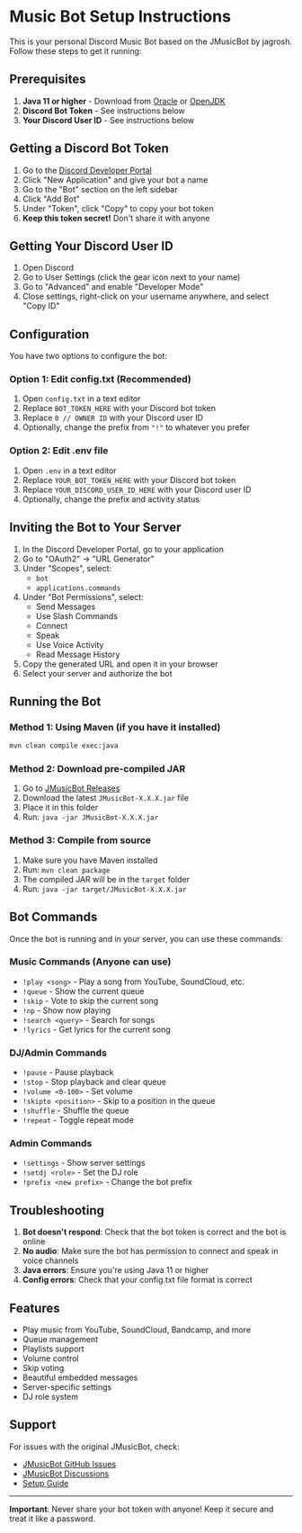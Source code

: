 # Music Bot Setup Instructions

This is your personal Discord Music Bot based on the JMusicBot by jagrosh. Follow these steps to get it running:

## Prerequisites

1. **Java 11 or higher** - Download from [Oracle](https://www.oracle.com/java/technologies/downloads/) or [OpenJDK](https://openjdk.org/)
2. **Discord Bot Token** - See instructions below
3. **Your Discord User ID** - See instructions below

## Getting a Discord Bot Token

1. Go to the [Discord Developer Portal](https://discord.com/developers/applications)
2. Click "New Application" and give your bot a name
3. Go to the "Bot" section on the left sidebar
4. Click "Add Bot"
5. Under "Token", click "Copy" to copy your bot token
6. **Keep this token secret!** Don't share it with anyone

## Getting Your Discord User ID

1. Open Discord
2. Go to User Settings (click the gear icon next to your name)
3. Go to "Advanced" and enable "Developer Mode"
4. Close settings, right-click on your username anywhere, and select "Copy ID"

## Configuration

You have two options to configure the bot:

### Option 1: Edit config.txt (Recommended)

1. Open `config.txt` in a text editor
2. Replace `BOT_TOKEN_HERE` with your Discord bot token
3. Replace `0 // OWNER ID` with your Discord user ID
4. Optionally, change the prefix from `"!"` to whatever you prefer

### Option 2: Edit .env file

1. Open `.env` in a text editor
2. Replace `YOUR_BOT_TOKEN_HERE` with your Discord bot token
3. Replace `YOUR_DISCORD_USER_ID_HERE` with your Discord user ID
4. Optionally, change the prefix and activity status

## Inviting the Bot to Your Server

1. In the Discord Developer Portal, go to your application
2. Go to "OAuth2" → "URL Generator"
3. Under "Scopes", select:
   - `bot`
   - `applications.commands`
4. Under "Bot Permissions", select:
   - Send Messages
   - Use Slash Commands
   - Connect
   - Speak
   - Use Voice Activity
   - Read Message History
5. Copy the generated URL and open it in your browser
6. Select your server and authorize the bot

## Running the Bot

### Method 1: Using Maven (if you have it installed)
```bash
mvn clean compile exec:java
```

### Method 2: Download pre-compiled JAR
1. Go to [JMusicBot Releases](https://github.com/jagrosh/MusicBot/releases)
2. Download the latest `JMusicBot-X.X.X.jar` file
3. Place it in this folder
4. Run: `java -jar JMusicBot-X.X.X.jar`

### Method 3: Compile from source
1. Make sure you have Maven installed
2. Run: `mvn clean package`
3. The compiled JAR will be in the `target` folder
4. Run: `java -jar target/JMusicBot-X.X.X.jar`

## Bot Commands

Once the bot is running and in your server, you can use these commands:

### Music Commands (Anyone can use)
- `!play <song>` - Play a song from YouTube, SoundCloud, etc.
- `!queue` - Show the current queue
- `!skip` - Vote to skip the current song
- `!np` - Show now playing
- `!search <query>` - Search for songs
- `!lyrics` - Get lyrics for the current song

### DJ/Admin Commands
- `!pause` - Pause playback
- `!stop` - Stop playback and clear queue
- `!volume <0-100>` - Set volume
- `!skipto <position>` - Skip to a position in the queue
- `!shuffle` - Shuffle the queue
- `!repeat` - Toggle repeat mode

### Admin Commands
- `!settings` - Show server settings
- `!setdj <role>` - Set the DJ role
- `!prefix <new prefix>` - Change the bot prefix

## Troubleshooting

1. **Bot doesn't respond**: Check that the bot token is correct and the bot is online
2. **No audio**: Make sure the bot has permission to connect and speak in voice channels
3. **Java errors**: Ensure you're using Java 11 or higher
4. **Config errors**: Check that your config.txt file format is correct

## Features

- Play music from YouTube, SoundCloud, Bandcamp, and more
- Queue management
- Playlists support
- Volume control
- Skip voting
- Beautiful embedded messages
- Server-specific settings
- DJ role system

## Support

For issues with the original JMusicBot, check:
- [JMusicBot GitHub Issues](https://github.com/jagrosh/MusicBot/issues)
- [JMusicBot Discussions](https://github.com/jagrosh/MusicBot/discussions)
- [Setup Guide](https://jmusicbot.com/setup)

---

**Important**: Never share your bot token with anyone! Keep it secure and treat it like a password.
